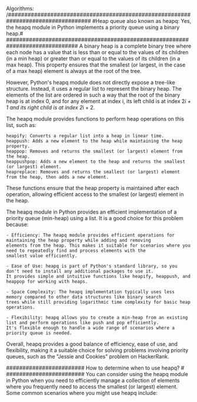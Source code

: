 Algorithms:
/##################################################################################
#Heap queue also known as heapq: Yes, the heapq module in Python implements a priority queue using a binary heap.# 
##############################################################################
A binary heap is a complete binary tree where each node has a value that is less than or equal to the values of its 
children (in a min heap) or greater than or equal to the values of its children (in a max heap). This property ensures 
that the smallest (or largest, in the case of a max heap) element is always at the root of the tree.

However, Python's heapq module does not directly expose a tree-like structure. Instead, it uses a regular list to represent 
the binary heap. The elements of the list are ordered in such a way that the root of the binary heap is at index 0, and for 
any element at index i, its left child is at index 2*i + 1 and its right child is at index 2*i + 2.

The heapq module provides functions to perform heap operations on this list, such as:

    heapify: Converts a regular list into a heap in linear time.
    heappush: Adds a new element to the heap while maintaining the heap property.
    heappop: Removes and returns the smallest (or largest) element from the heap.
    heappushpop: Adds a new element to the heap and returns the smallest (or largest) element.
    heapreplace: Removes and returns the smallest (or largest) element from the heap, then adds a new element.

These functions ensure that the heap property is maintained after each operation, allowing efficient access to the smallest (or largest) 
element in the heap. 

The heapq module in Python provides an efficient implementation of a priority queue (min-heap) using a list. It is a good choice 
for this problem because:

    - Efficiency: The heapq module provides efficient operations for maintaining the heap property while adding and removing 
	elements from the heap. This makes it suitable for scenarios where you need to repeatedly find and process elements with the 
	smallest value efficiently.

    - Ease of Use: heapq is part of Python's standard library, so you don't need to install any additional packages to use it. 
	It provides simple and intuitive functions like heapify, heappush, and heappop for working with heaps.

    - Space Complexity: The heapq implementation typically uses less memory compared to other data structures like binary search 
	trees while still providing logarithmic time complexity for basic heap operations.

    - Flexibility: heapq allows you to create a min-heap from an existing list and perform operations like push and pop efficiently. 
	It's flexible enough to handle a wide range of scenarios where a priority queue is needed.

Overall, heapq provides a good balance of efficiency, ease of use, and flexibility, making it a suitable choice for solving problems 
involving priority queues, such as the "Jessie and Cookies" problem on HackerRank.

########################
How to determine when to use heapq? #
########################
You can consider using the heapq module in Python when you need to efficiently manage a collection of elements where you 
frequently need to access the smallest (or largest) element. Some common scenarios where you might use heapq include:


